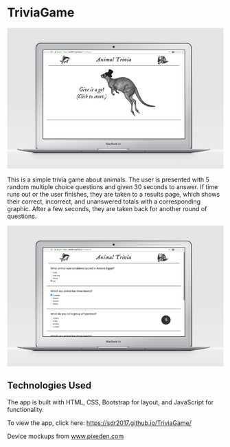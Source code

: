 # TriviaGame

![homepage](assets/images/desktop2.jpg)

This is a simple trivia game about animals. The user is presented with 5 random multiple choice questions and given 30 seconds to answer. If time runs out or the user finishes, they are taken to a results page, which shows their correct, incorrect, and unanswered totals with a corresponding graphic. After a few seconds, they are taken back for another round of questions. 

![trivia](assets/images/desktop1.jpg)

## Technologies Used
The app is built with HTML, CSS, Bootstrap for layout, and JavaScript for functionality.

To view the app, click here:
https://sdr2017.github.io/TriviaGame/

Device mockups from www.pixeden.com